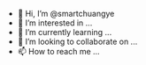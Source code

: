- 👋 Hi, I’m @smartchuangye
- 👀 I’m interested in ...
- 🌱 I’m currently learning ...
- 💞️ I’m looking to collaborate on ...
- 📫 How to reach me ...

<!---
smartchuangye/smartchuangye is a ✨ special ✨ repository because its `README.md` (this file) appears on your GitHub profile.
You can click the Preview link to take a look at your changes.
--->
